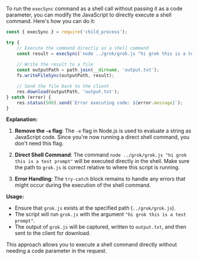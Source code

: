 To run the `execSync` command as a shell call without passing it as a code parameter, you can modify the JavaScript to directly execute a shell command. Here's how you can do it:

```javascript
const { execSync } = require('child_process');

try {
    // Execute the command directly as a shell command
    const result = execSync(`node ../grok/grok.js "hi grok this is a test prompt"`, { encoding: 'utf-8' });
    
    // Write the result to a file
    const outputPath = path.join(__dirname, 'output.txt');
    fs.writeFileSync(outputPath, result);

    // Send the file back to the client
    res.download(outputPath, 'output.txt');
} catch (error) {
    res.status(500).send(`Error executing code: ${error.message}`);
}
```

**Explanation:**

1. **Remove the `-e` flag**: The `-e` flag in Node.js is used to evaluate a string as JavaScript code. Since you're now running a direct shell command, you don't need this flag.

2. **Direct Shell Command**: The command `node ../grok/grok.js "hi grok this is a test prompt"` will be executed directly in the shell. Make sure the path to `grok.js` is correct relative to where this script is running.

3. **Error Handling**: The `try-catch` block remains to handle any errors that might occur during the execution of the shell command.

**Usage:**

- Ensure that `grok.js` exists at the specified path (`../grok/grok.js`).
- The script will run `grok.js` with the argument `"hi grok this is a test prompt"`.
- The output of `grok.js` will be captured, written to `output.txt`, and then sent to the client for download.

This approach allows you to execute a shell command directly without needing a code parameter in the request.


